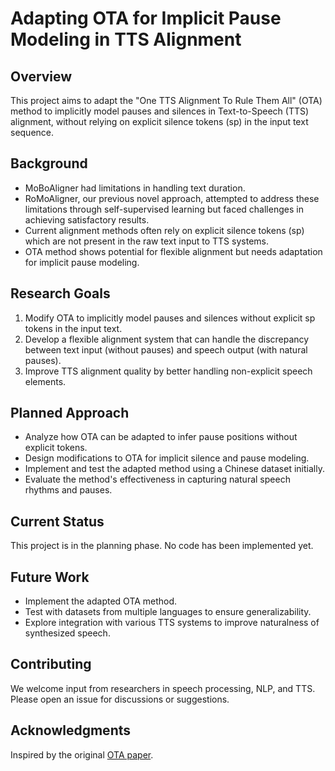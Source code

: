 # Adapting OTA for Implicit Pause Modeling in TTS Alignment

## Overview

This project aims to adapt the "One TTS Alignment To Rule Them All" (OTA) method to implicitly model pauses and silences in Text-to-Speech (TTS) alignment, without relying on explicit silence tokens (sp) in the input text sequence.

## Background

- MoBoAligner had limitations in handling text duration.
- RoMoAligner, our previous novel approach, attempted to address these limitations through self-supervised learning but faced challenges in achieving satisfactory results.
- Current alignment methods often rely on explicit silence tokens (sp) which are not present in the raw text input to TTS systems.
- OTA method shows potential for flexible alignment but needs adaptation for implicit pause modeling.

## Research Goals

1. Modify OTA to implicitly model pauses and silences without explicit sp tokens in the input text.
2. Develop a flexible alignment system that can handle the discrepancy between text input (without pauses) and speech output (with natural pauses).
3. Improve TTS alignment quality by better handling non-explicit speech elements.

## Planned Approach

- Analyze how OTA can be adapted to infer pause positions without explicit tokens.
- Design modifications to OTA for implicit silence and pause modeling.
- Implement and test the adapted method using a Chinese dataset initially.
- Evaluate the method's effectiveness in capturing natural speech rhythms and pauses.

## Current Status

This project is in the planning phase. No code has been implemented yet.

## Future Work

- Implement the adapted OTA method.
- Test with datasets from multiple languages to ensure generalizability.
- Explore integration with various TTS systems to improve naturalness of synthesized speech.

## Contributing

We welcome input from researchers in speech processing, NLP, and TTS. Please open an issue for discussions or suggestions.

## Acknowledgments

Inspired by the original [OTA paper](https://arxiv.org/pdf/2108.10447).